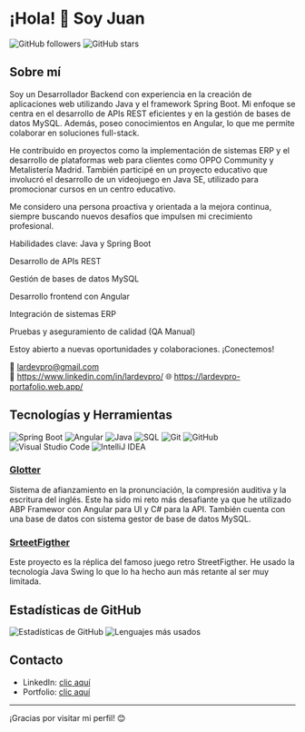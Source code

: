 # ¡Hola! 👋 Soy Juan

![GitHub followers](https://img.shields.io/github/followers/lardevpro?style=social)
![GitHub stars](https://img.shields.io/github/stars/lardevpro?style=social)

## Sobre mí

Soy un Desarrollador Backend con experiencia en la creación de aplicaciones web utilizando Java y el framework Spring Boot. Mi enfoque se centra en el desarrollo de APIs REST eficientes y en la gestión de bases de datos MySQL. Además, poseo conocimientos en Angular, lo que me permite colaborar en soluciones full-stack.​

He contribuido en proyectos como la implementación de sistemas ERP y el desarrollo de plataformas web para clientes como OPPO Community y Metalistería Madrid. También participé en un proyecto educativo que involucró el desarrollo de un videojuego en Java SE, utilizado para promocionar cursos en un centro educativo.​

Me considero una persona proactiva y orientada a la mejora continua, siempre buscando nuevos desafíos que impulsen mi crecimiento profesional.​

Habilidades clave:
Java y Spring Boot​

Desarrollo de APIs REST​

Gestión de bases de datos MySQL​

Desarrollo frontend con Angular​

Integración de sistemas ERP​

Pruebas y aseguramiento de calidad (QA Manual)​

Estoy abierto a nuevas oportunidades y colaboraciones. ¡Conectemos!​

📩 lardevpro@gmail.com  
🔗 https://www.linkedin.com/in/lardevpro/
🌐 https://lardevpro-portafolio.web.app/



## Tecnologías y Herramientas



![Spring Boot](https://img.shields.io/badge/-Spring%20Boot-6DB33F?style=flat-square&logo=spring-boot&logoColor=white)
![Angular](https://img.shields.io/badge/-Angular-DD0031?style=flat-square&logo=angular&logoColor=white)
![Java](https://img.shields.io/badge/-Java-007396?style=flat-square&logo=java&logoColor=white)
![SQL](https://img.shields.io/badge/-SQL-336791?style=flat-square&logo=postgresql&logoColor=white)
![Git](https://img.shields.io/badge/-Git-F05032?style=flat-square&logo=git&logoColor=white)
![GitHub](https://img.shields.io/badge/-GitHub-181717?style=flat-square&logo=github&logoColor=white)
![Visual Studio Code](https://img.shields.io/badge/-VSCode-007ACC?style=flat-square&logo=visual-studio-code&logoColor=white)
![IntelliJ IDEA](https://img.shields.io/badge/-IntelliJ-000000?style=flat-square&logo=intellij-idea&logoColor=white)



### [Glotter]([https://github.com/tu-usuario/proyecto-1](https://github.com/lardevpro/Jlara.SystemLangGlotter))
Sistema de afianzamiento en la pronunciación, la compresión auditiva y la escritura del inglés. Este ha sido mi reto más desafiante ya que he utilizado ABP Framewor con Angular para UI y C# para la API.
También cuenta con una base de datos con sistema gestor de base de datos MySQL.

### [SrteetFigther]([https://github.com/tu-usuario/proyecto-2](https://github.com/lardevpro/Street-Figther))
Este proyecto es la réplica del famoso juego retro StreetFigther. He usado la tecnología Java Swing lo que lo ha hecho aun más retante al ser muy limitada.



## Estadísticas de GitHub

![Estadísticas de GitHub](https://github-readme-stats.vercel.app/api?username=lardevpro&show_icons=true&theme=dark)
![Lenguajes más usados](https://github-readme-stats.vercel.app/api/top-langs/?username=lardevpro&layout=compact&theme=dark)

## Contacto

- LinkedIn: [clic aquí](https://www.linkedin.com/in/lardevpro/)
- Portfolio: [clic aquí](https://lardevpro-portafolio.web.app/)

---

¡Gracias por visitar mi perfil! 😊
